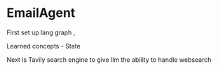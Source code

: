 # EmailAgent


First set up lang graph , 

Learned concepts - State 

Next is Tavily search engine to give llm the ability to handle websearch 

